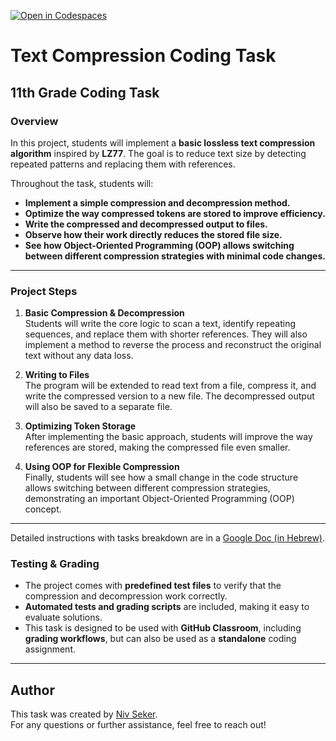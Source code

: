 [![Open in Codespaces](https://classroom.github.com/assets/launch-codespace-2972f46106e565e64193e422d61a12cf1da4916b45550586e14ef0a7c637dd04.svg)](https://classroom.github.com/open-in-codespaces?assignment_repo_id=19843034)
# Text Compression Coding Task

## 11th Grade Coding Task

### Overview
In this project, students will implement a **basic lossless text compression algorithm** inspired by **LZ77**. The goal is to reduce text size by detecting repeated patterns and replacing them with references.

Throughout the task, students will:
- **Implement a simple compression and decompression method.**
- **Optimize the way compressed tokens are stored to improve efficiency.**
- **Write the compressed and decompressed output to files.**
- **Observe how their work directly reduces the stored file size.**
- **See how Object-Oriented Programming (OOP) allows switching between different compression strategies with minimal code changes.**

---

### **Project Steps**
1. **Basic Compression & Decompression**  
   Students will write the core logic to scan a text, identify repeating sequences, and replace them with shorter references. They will also implement a method to reverse the process and reconstruct the original text without any data loss.

2. **Writing to Files**  
   The program will be extended to read text from a file, compress it, and write the compressed version to a new file. The decompressed output will also be saved to a separate file.

3. **Optimizing Token Storage**  
   After implementing the basic approach, students will improve the way references are stored, making the compressed file even smaller.

4. **Using OOP for Flexible Compression**  
   Finally, students will see how a small change in the code structure allows switching between different compression strategies, demonstrating an important Object-Oriented Programming (OOP) concept.

---
Detailed instructions with tasks breakdown are in a [Google Doc (in Hebrew)](https://docs.google.com/document/d/1ues-z8UWBMy9HgqAkIzhAwrHK5nUzE7NRRDprtilMVE).

### **Testing & Grading**
- The project comes with **predefined test files** to verify that the compression and decompression work correctly.
- **Automated tests and grading scripts** are included, making it easy to evaluate solutions.
- This task is designed to be used with **GitHub Classroom**, including **grading workflows**, but can also be used as a **standalone** coding assignment.

---

## **Author**
This task was created by [Niv Seker](https://github.com/sekerniv).  
For any questions or further assistance, feel free to reach out!
